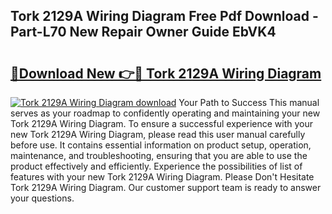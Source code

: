 ## Tork 2129A Wiring Diagram Free Pdf Download - Part-L70 New Repair Owner Guide EbVK4

# <h2><a href="http://dfi0xx.blite.top/?on=Tork+2129A+Wiring+Diagram">🔗Download New 👉🔴 Tork 2129A Wiring Diagram</a></h2>

[![Tork 2129A Wiring Diagram download](https://i.imgur.com/lujVjoI.png)](http://dfi0xx.blite.top/?on=Tork+2129A+Wiring+Diagram)
Your Path to Success This manual serves as your roadmap to confidently operating and maintaining your new Tork 2129A Wiring Diagram. To ensure a successful experience with your new Tork 2129A Wiring Diagram, please read this user manual carefully before use. It contains essential information on product setup, operation, maintenance, and troubleshooting, ensuring that you are able to use the product effectively and efficiently. Experience the possibilities of list of features with your new Tork 2129A Wiring Diagram. Please Don't Hesitate Tork 2129A Wiring Diagram. Our customer support team is ready to answer your questions.
